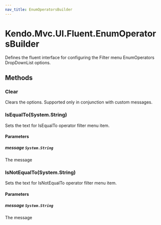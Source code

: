 ```yaml
---
nav_title: EnumOperatorsBuilder
---
```


# Kendo.Mvc.UI.Fluent.EnumOperatorsBuilder
Defines the fluent interface for configuring the Filter menu EnumOperators DropDownList options.




## Methods


### Clear
Clears the options. Supported only in conjunction with custom messages.





### IsEqualTo(System.String)
Sets the text for IsEqualTo operator filter menu item.


#### Parameters

##### message `System.String`
The message





### IsNotEqualTo(System.String)
Sets the text for IsNotEqualTo operator filter menu item.


#### Parameters

##### message `System.String`
The message






